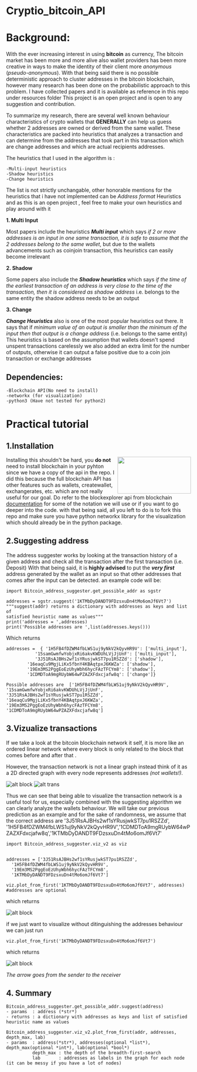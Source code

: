 # Cryptio_bitcoin_API

# Background:
With the ever increasing interest in using **bitcoin** as currency, The bitcoin market has been more and more alive 
also wallet providers has been more creative in ways to make the identity of their client more *anonymous* (*pseudo-anonymous*).
With that being said there is no possible deterministic approach to cluster addresses in the bitcoin blockchain, however many research has been 
done on the probabilistic approach to this problem. I have collected papers and it is available as reference in this repo under resources folder
This project is an open project and is open to any suggestion and contribution.

To summarize my research, there are several well known behaviour characteristics of crypto wallets that **GENERALLY** can help us guess 
whether 2 addresses are owned or derived from the same wallet. These characteristics are packed into heuristics that analyzes a transaction
and can determine from the addresses that took part in this transaction which are change addresses and which are actual recipients addresses.

The heuristics that I used in the algorithm is :

	-Multi-input heuristics
	-Shadow heuristics
	-Change heuristics

The list is not strictly unchangable, other honorable mentions for the heuristics that i have not implemented can be *Address format* Heuristics 
and as this is an open project , feel free to make your own heuristics and play around with it

**1. Multi Input**

Most papers include the heuristics **_Multi input_** which says *if 2 or more addresses is an input in one same transaction, 
it is safe to assume that the 2 addresses belong to the same wallet*, but due to the wallets advancements such as coinjoin transaction, 
this heuristics can easily become irrelevant

**2. Shadow**

Some papers also include the **_Shadow heuristics_** which says *if the time of the earliest transaction of an address is very close to the time of the 
transaction, then it is considered as shadow address* 
i.e. belongs to the same entity the shadow address needs to be an output

**3. Change**

**_Change Heuristics_** also is one of the most popular heuristics out there. It says that if *minimum value of an output is smaller than the minimum of the 
input then that output is a change address* (i.e. belongs to the same entity)
This heuristics is based on the assumption that wallets doesn't spend unspent transactions carelessly
we also added an extra limit for the number of outputs, otherwise it can output a false positive due to a coin join transaction or exchange addresses

## Dependencies:
	-Blockchain API(No need to install)
	-networkx (for visualization)
	-python3 (Have not tested for python2)

# Practical tutorial

## 1.Installation

<img align="right" width="200" height="100" src="https://github.com/Nicholas-t/Cryptio/blob/master/images/bc.PNG">

Installing this shouldn't be hard, you **do not** need to install blockchain in your pyhton since we have a copy of the api in the repo. 
I did this because the full blockchain API has other features such as wallets, createwallet, exchangerates, etc. which are not really useful for 
our goal. Do refer to the blockexplorer api from blockchain [documentation](https://github.com/blockchain/api-v1-client-python/blob/master/docs/blockexplorer.md)
for some of the notation we will use or if you want to go deeper into the code.
with that being said, all you left to do is to fork this repo and make sure you have python networkx library for the visualization which should already be
in the python package.

## 2.Suggesting address

The address suggester works by looking at the transaction history of a given address and check all the transaction after the first transaction (i.e. Deposit)
With that being said, it is **highly advised** to put the **_very_ _first_** address generated by the wallet as an input so that other addresses that comes 
after the input can be detected. an example code will be:

```
import Bitcoin_address_suggester.get_possible_addr as sgstr

addresses = sgstr.suggest('1KTMbDyDANDT9FDzsxuDn4tMo6omJf6Vt7') 
"""suggest(addr) returns a dictionary with addresses as keys and list of 
satisfied heuristic name as values"""
print('addresses = ',addresses)
print('Possible addresses are ',list(addresses.keys()))
```

Which returns 

```
addresses =  { '1H5FB4fDZWM4fbLWS1uj9yNkV2kQyvHR9V': ['multi_input'], 
	       '15samGwmfwYobjxRi6akvKWDUhLVjJjUnF': ['multi_input'], 
	       '3J51RsAJBHs2wf1sYRusjwkST7pu1RSZZd': ['shadow'], 
		'16eaqCu9MgjLiKx5fbnY4KBAqtpxJ6KWZa': ['shadow'], 
		'19Em3MS2PggEoEzUhyWbh6hycFAzTFCYm8': ['shadow'], 
		'1CDMDToA9mgRUybW64wPZAZXFdxcjafw8q': ['change']}

Possible addresses are  ['1H5FB4fDZWM4fbLWS1uj9yNkV2kQyvHR9V', 
'15samGwmfwYobjxRi6akvKWDUhLVjJjUnF', '3J51RsAJBHs2wf1sYRusjwkST7pu1RSZZd', 
'16eaqCu9MgjLiKx5fbnY4KBAqtpxJ6KWZa', '19Em3MS2PggEoEzUhyWbh6hycFAzTFCYm8', 
'1CDMDToA9mgRUybW64wPZAZXFdxcjafw8q']
```

## 3.Vizualize transactions

If we take a look at the bitcoin blockchain network it self, it is more like an ordered linear network where every block is only related to the block that 
comes before and after that . 

However, the transaction network is not a linear graph instead think of it as a 2D directed graph with every node represents
addresses *(not wallets!)*.

![alt block](https://github.com/Nicholas-t/Cryptio/blob/master/image/block.png)  ![alt trans](https://github.com/Nicholas-t/Cryptio/blob/master/image/trans.PNG)

Thus we can see that being able to visualize the transaction network is a useful tool for us, especially combined with the suggesting algorithm we can
clearly analyze the wallets behaviour.
We will take our previous prediction as an example and for the sake of randomness, we assume that the correct address are '3J51RsAJBHs2wf1sYRusjwkST7pu1RSZZd',
'1H5FB4fDZWM4fbLWS1uj9yNkV2kQyvHR9V','1CDMDToA9mgRUybW64wPZAZXFdxcjafw8q','1KTMbDyDANDT9FDzsxuDn4tMo6omJf6Vt7'


```
import Bitcoin_address_suggester.viz_v2 as viz


addresses = ['3J51RsAJBHs2wf1sYRusjwkST7pu1RSZZd',
  '1H5FB4fDZWM4fbLWS1uj9yNkV2kQyvHR9V',
  '19Em3MS2PggEoEzUhyWbh6hycFAzTFCYm8',
  '1KTMbDyDANDT9FDzsxuDn4tMo6omJf6Vt7']
    
viz.plot_from_first('1KTMbDyDANDT9FDzsxuDn4tMo6omJf6Vt7', addresses) #addresses are optional

```
which returns 

![alt block](https://github.com/Nicholas-t/Cryptio/blob/master/images/res.png)

if we just want to visualize without ditinguishing the addresses behaviour we can just run
```
viz.plot_from_first('1KTMbDyDANDT9FDzsxuDn4tMo6omJf6Vt7')
```
which returns

![alt block](https://github.com/Nicholas-t/Cryptio/blob/master/images/res2.png)

*The arrow goes from the sender to the receiver*

## 4. Summary

```
Bitcoin_address_suggester.get_possible_addr.suggest(address)
- params  : address (*str*)
- returns : a dictionary with addresses as keys and list of satisfied heuristic name as values

Bitcoin_address_suggester.viz_v2.plot_from_first(addr, addresses, depth_max, lab)
- params  : address(*str*), addresses(optional *list*), depth_max(optional *int*), lab(optional *bool*)
          depth_max : the depth of the breadth-first-search
          lab       : addresses as labels in the graph for each node (it can be messy if you have a lot of nodes)
```















































































































































